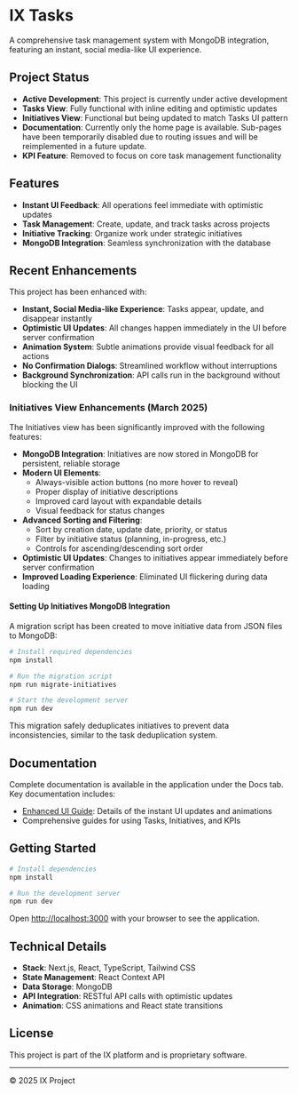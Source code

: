 # IX Tasks

A comprehensive task management system with MongoDB integration, featuring an instant, social media-like UI experience.

## Project Status

- **Active Development**: This project is currently under active development
- **Tasks View**: Fully functional with inline editing and optimistic updates
- **Initiatives View**: Functional but being updated to match Tasks UI pattern
- **Documentation**: Currently only the home page is available. Sub-pages have been temporarily disabled due to routing issues and will be reimplemented in a future update.
- **KPI Feature**: Removed to focus on core task management functionality

## Features

- **Instant UI Feedback**: All operations feel immediate with optimistic updates
- **Task Management**: Create, update, and track tasks across projects
- **Initiative Tracking**: Organize work under strategic initiatives
- **MongoDB Integration**: Seamless synchronization with the database

## Recent Enhancements

This project has been enhanced with:

- **Instant, Social Media-like Experience**: Tasks appear, update, and disappear instantly
- **Optimistic UI Updates**: All changes happen immediately in the UI before server confirmation
- **Animation System**: Subtle animations provide visual feedback for all actions
- **No Confirmation Dialogs**: Streamlined workflow without interruptions
- **Background Synchronization**: API calls run in the background without blocking the UI

### Initiatives View Enhancements (March 2025)

The Initiatives view has been significantly improved with the following features:

- **MongoDB Integration**: Initiatives are now stored in MongoDB for persistent, reliable storage
- **Modern UI Elements**: 
  - Always-visible action buttons (no more hover to reveal)
  - Proper display of initiative descriptions
  - Improved card layout with expandable details
  - Visual feedback for status changes
- **Advanced Sorting and Filtering**:
  - Sort by creation date, update date, priority, or status
  - Filter by initiative status (planning, in-progress, etc.)
  - Controls for ascending/descending sort order
- **Optimistic UI Updates**: Changes to initiatives appear immediately before server confirmation
- **Improved Loading Experience**: Eliminated UI flickering during data loading

#### Setting Up Initiatives MongoDB Integration

A migration script has been created to move initiative data from JSON files to MongoDB:

```bash
# Install required dependencies
npm install

# Run the migration script
npm run migrate-initiatives

# Start the development server
npm run dev
```

This migration safely deduplicates initiatives to prevent data inconsistencies, similar to the task deduplication system.

## Documentation

Complete documentation is available in the application under the Docs tab. Key documentation includes:

- [Enhanced UI Guide](./docs/ENHANCED_UI_GUIDE.md): Details of the instant UI updates and animations
- Comprehensive guides for using Tasks, Initiatives, and KPIs

## Getting Started

```bash
# Install dependencies
npm install

# Run the development server
npm run dev
```

Open [http://localhost:3000](http://localhost:3000) with your browser to see the application.

## Technical Details

- **Stack**: Next.js, React, TypeScript, Tailwind CSS
- **State Management**: React Context API
- **Data Storage**: MongoDB
- **API Integration**: RESTful API calls with optimistic updates
- **Animation**: CSS animations and React state transitions

## License

This project is part of the IX platform and is proprietary software.

---

© 2025 IX Project